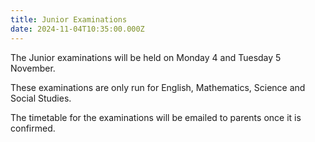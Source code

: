```yaml
---
title: Junior Examinations
date: 2024-11-04T10:35:00.000Z
---
```

The Junior examinations will be held on Monday 4 and Tuesday 5 November.  

These examinations are only run for English, Mathematics, Science and Social Studies.  

The timetable for the examinations will be emailed to parents once it is confirmed.
